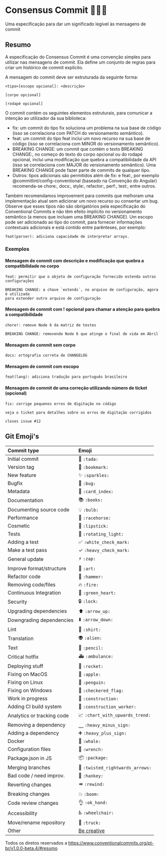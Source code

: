 # Consensus Commit 👨🏻‍💻
Uma especificação para dar um significado legível às mensagens de commit

## Resumo

A especificação do Consensus Commit é uma convenção simples para utilizar nas mensagens de commit. Ela define um conjunto de regras para criar um histórico de commit explícito.

A mensagem do commit deve ser estruturada da seguinte forma:

```shell script
<tipo>[escopo opcional]: <descrição>

[corpo opcional]

[rodapé opcional]
```

O commit contém os seguintes elementos estruturais, para comunicar a intenção ao utilizador da sua biblioteca:

* fix: um commit do tipo fix soluciona um problema na sua base de código (isso se correlaciona com PATCH do versionamento semântico).
* feat: um commit do tipo feat inclui um novo recurso na sua base de código (isso se correlaciona com MINOR do versionamento semântico).
* BREAKING CHANGE: um commit que contém o texto BREAKING CHANGE:, no começo do texto do corpo opcional ou do rodapé opcional, inclui uma modificação que quebra a compatibilidade da API (isso se correlaciona com MAJOR do versionamento semântico). Uma BREAKING CHANGE pode fazer parte de commits de qualquer tipo.
* Outros: tipos adicionais são permitidos além de fix: e feat:, por exemplo @commitlint/config-conventional (baseado na Convenção do Angular) recomenda-se chore:, docs:, style:, refactor:, perf:, test:, entre outros.

Também recomendamos improvement para commits que melhoram uma implementação atual sem adicionar um novo recurso ou consertar um bug. Observe que esses tipos não são obrigatórios pela especificação do Conventional Commits e não têm efeito implícito no versionamento semântico (a menos que incluam uma BREAKING CHANGE). Um escopo pode ser adicionado ao tipo do commit, para fornecer informações contextuais adicionais e está contido entre parênteses, por exemplo:
```shell script
feat(parser): adiciona capacidade de interpretar arrays.
```

### Exemplos

#### Mensagem de commit com descrição e modificação que quebra a compatibilidade no corpo
```shell script
feat: permitir que o objeto de configuração fornecido estenda outras configurações

BREAKING CHANGE: a chave `extends`, no arquivo de configuração, agora é utilizada
para estender outro arquivo de configuração
```

#### Mensagem de commit com ! opcional para chamar a atenção para quebra a compatibilidade
```shell script
chore!: remove Node 6 da matriz de testes

BREAKING CHANGE: removendo Node 6 que atinge o final de vida em Abril
```

#### Mensagem de commit sem corpo
```shell script
docs: ortografia correta de CHANGELOG
```

#### Mensagem de commit com escopo
```shell script
feat(lang): adiciona tradução para português brasileiro
```
#### Mensagem de commit de uma correção utilizando número de ticket (opcional)
```shell script
fix: corrige pequenos erros de digitação no código

veja o ticket para detalhes sobre os erros de digitação corrigidos

closes issue #12
```
## Git Emoji's

|   Commit type              | Emoji                                         |
|:---------------------------|:----------------------------------------------|
| Initial commit             | :tada: `:tada:`                               |
| Version tag                | :bookmark: `:bookmark:`                       |
| New feature                | :sparkles: `:sparkles:`                       |
| Bugfix                     | :bug: `:bug:`                                 |
| Metadata                   | :card_index: `:card_index:`                   |
| Documentation              | :books: `:books:`                             |
| Documenting source code    | :bulb: `:bulb:`                               |
| Performance                | :racehorse: `:racehorse:`                     |
| Cosmetic                   | :lipstick: `:lipstick:`                       |
| Tests                      | :rotating_light: `:rotating_light:`           |
| Adding a test              | :white_check_mark: `:white_check_mark:`       |
| Make a test pass           |  ✓ `:heavy_check_mark:`       |
| General update             | :zap: `:zap:`                                 |
| Improve format/structure   | :art: `:art:`                                 |
| Refactor code              | :hammer: `:hammer:`                           |
| Removing code/files        | :fire: `:fire:`                               |
| Continuous Integration     | :green_heart: `:green_heart:`                 |
| Security                   | :lock: `:lock:`                               |
| Upgrading dependencies     | :arrow_up: `:arrow_up:`                       |
| Downgrading dependencies   | :arrow_down: `:arrow_down:`                   |
| Lint                       | :shirt: `:shirt:`                             |
| Translation                | :alien: `:alien:`                             |
| Text                       | :pencil: `:pencil:`                           |
| Critical hotfix            | :ambulance: `:ambulance:`                     |
| Deploying stuff            | :rocket: `:rocket:`                           |
| Fixing on MacOS            | :apple: `:apple:`                             |
| Fixing on Linux            | :penguin: `:penguin:`                         |
| Fixing on Windows          | :checkered_flag: `:checkered_flag:`           |
| Work in progress           | :construction:  `:construction:`              |
| Adding CI build system     | :construction_worker: `:construction_worker:` |
| Analytics or tracking code | :chart_with_upwards_trend: `:chart_with_upwards_trend:` |
| Removing a dependency      |  ⎽ `:heavy_minus_sign:`       |
| Adding a dependency        | :heavy_plus_sign: `:heavy_plus_sign:`         |
| Docker                     | :whale: `:whale:`                             |
| Configuration files        | :wrench: `:wrench:`                           |
| Package.json in JS         | :package: `:package:`                         |
| Merging branches           | :twisted_rightwards_arrows: `:twisted_rightwards_arrows:` |
| Bad code / need improv.    | :hankey: `:hankey:`                           |
| Reverting changes          | :rewind: `:rewind:`                           |
| Breaking changes           | :boom: `:boom:`                               |
| Code review changes        | :ok_hand: `:ok_hand:`                         |
| Accessibility              | :wheelchair: `:wheelchair:`                   |
| Move/rename repository     | :truck: `:truck:`                             |
| Other                      | [Be creative](http://www.emoji-cheat-sheet.com/)  |

Todos os diretos reservados a https://www.conventionalcommits.org/pt-br/v1.0.0-beta.4/#resumo
